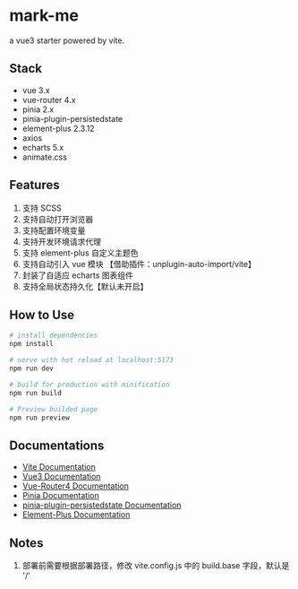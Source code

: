 # mark-me

a vue3 starter powered by vite.

## Stack

- vue 3.x
- vue-router 4.x
- pinia 2.x
- pinia-plugin-persistedstate
- element-plus 2.3.12
- axios
- echarts 5.x
- animate.css

## Features

1. 支持 SCSS
2. 支持自动打开浏览器
3. 支持配置环境变量
4. 支持开发环境请求代理
5. 支持 element-plus 自定义主题色
6. 支持自动引入 vue 模块 【借助插件：unplugin-auto-import/vite】
7. 封装了自适应 echarts 图表组件
8. 支持全局状态持久化【默认未开启】

## How to Use

```sh
# install dependencies
npm install

# serve with hot reload at localhost:5173
npm run dev

# build for production with minification
npm run build

# Preview builded page
npm run preview
```

## Documentations

- [Vite Documentation](https://vitejs.dev/guide/)
- [Vue3 Documentation](https://v3.vuejs.org/)
- [Vue-Router4 Documentation](https://next.router.vuejs.org/guide/)
- [Pinia Documentation](https://pinia.vuejs.org/zh/introduction.html)
- [pinia-plugin-persistedstate Documentation](https://prazdevs.github.io/pinia-plugin-persistedstate/zh/guide/)
- [Element-Plus Documentation](https://element-plus.org/#/zh-CN/component/installation)

## Notes

1. 部署前需要根据部署路径，修改 vite.config.js 中的 build.base 字段，默认是 '/'

